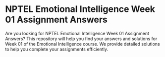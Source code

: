 # NPTEL Emotional Intelligence Week 01 Assignment Answers

Are you looking for NPTEL Emotional Intelligence Week 01 Assignment Answers? This repository will help you find your answers and solutions for Week 01 of the Emotional Intelligence course. We provide detailed solutions to help you complete your assignments efficiently.